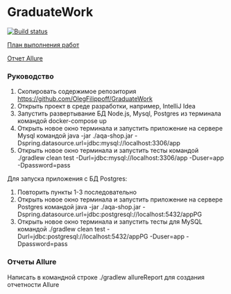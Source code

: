 # GraduateWork
[![Build status](https://ci.appveyor.com/api/projects/status/wcdaa281l8ugbj3t?svg=true)](https://ci.appveyor.com/project/OlegFilippoff/graduatework)

[План выполнения работ](https://github.com/OlegFilippoff/GraduateWork/blob/master/Docs/Plan.md)

[Отчет Allure](https://github.com/OlegFilippoff/GraduateWork/blob/master/Docs/Report.md)

### Руководство

1. Скопировать содержимое репозитория https://github.com/OlegFilippoff/GraduateWork
2. Открыть проект в среде разработки, например, IntelliJ Idea
3. Запустить развертывание БД Node.js, Mysql, Postgres из терминала командой docker-compose up
4. Открыть новое окно терминала и запустить приложение на сервере Mysql командой java -jar ./aqa-shop.jar -Dspring.datasource.url=jdbc:mysql://localhost:3306/app
5. Открыть новое окно терминала и запустить тесты командой ./gradlew clean test -Durl=jdbc:mysql://localhost:3306/app -Duser=app -Dpassword=pass

Для запуска приложения с БД Postgres:
1. Повторить пункты 1-3 последовательно
2. Открыть новое окно терминала и запустить приложение на сервере Postgres командой java -jar ./aqa-shop.jar -Dspring.datasource.url=jdbc:postgresql://localhost:5432/appPG
3. Открыть новое окно терминала и запустить тесты для MySQL командой ./gradlew clean test -Durl=jdbc:postgresql://localhost:5432/appPG -Duser=app -Dpassword=pass

### Отчеты Allure
Написать в командной строке ./gradlew allureReport для создания отчетности Allure
